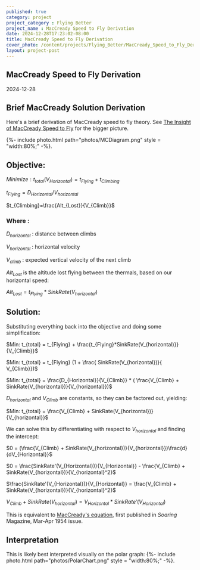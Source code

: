 ```yaml
---
published: true
category: project
project_category : Flying Better
project_name : MacCready Speed to Fly Derivation
date: 2024-12-28T17:23:02-08:00
title: MacCready Speed to Fly Derivation
cover_photo: /content/projects/Flying_Better/MacCready_Speed_to_Fly_Derivation/photos/cover_photo.jpg
layout: project-post
---
```


## MacCready Speed to Fly Derivation
2024-12-28


## Brief MacCready Solution Derivation

Here's a brief derivation of MacCready speed to fly theory. See  [The Insight of MacCready Speed to Fly](/content/projects/Flying_Better/The_Insight_of_MacCready_Speed_to_Fly/The_Insight_of_MacCready_Speed_to_Fly) for the bigger picture.

{%- include photo.html 
    path="photos/MCDiagram.png"
    style = "width:80%;"
-%}.
## Objective:

$Minimize: t_{total}(V_{Horizontal}) = t_{Flying} + t_{Climbing}$

$t_{Flying}=D_{Horizontal}/V_{horizontal}$

$t_{Climbing}=\frac{Alt_{Lost}}{V_{Climb}}$

### Where :

$D_{horizontal}$  : distance between climbs

$V_{horizontal}$   : horizontal velocity

$V_{climb}$  : expected vertical velocity of the next climb

$Alt_{Lost}$ is the altitude lost flying between the thermals, based on our horizontal speed:

$Alt_{Lost}=t_{Flying}*SinkRate(V_{horizontal})$


## Solution: 

Substituting everything back into the objective and doing some simplification:

$Min:  t_{total} = t_{Flying} + \frac{t_{Flying}*SinkRate(V_{horizontal)}}{V_{Climb}}$

 $Min: t_{total} = t_{Flying} (1 + \frac{ SinkRate(V_{horizontal})}{ V_{Climb}})$
 
$Min:  t_{total} = \frac{D_{Horizontal}}{V_{Climb}} * ( \frac{V_{Climb} + SinkRate(V_{horizontal})}{V_{horizontal}})$

$D_{horizontal}$ and $V_{Climb}$ are constants, so they can be factored out, yielding:

$Min:  t_{total} =  \frac{V_{Climb} + SinkRate(V_{horizontal})}{V_{horizontal}}$

We can solve this by differentiating with respect to $V_{horizontal}$  and finding the intercept:

$0 = (\frac{V_{Climb} + SinkRate(V_{horizontal})}{V_{horizontal}})\frac{d}{dV_{Horizontal}}$

$0 = \frac{SinkRate'(V_{Horizontal})}{V_{Horizontal}} - \frac{V_{Climb} + SinkRate(V_{horizontal})}{V_{horizontal}^2}$

$\frac{SinkRate'(V_{Horizontal})}{V_{Horizontal}} = \frac{V_{Climb} + SinkRate(V_{horizontal})}{V_{horizontal}^2}$

$V_{Climb} + SinkRate(V_{horizontal}) = V_{Horizontal} * SinkRate'(V_{Horizontal})$

This is equivalent to [MacCready's equation](https://soaringweb.org/Soaring_Index/1954/PDF/1954_Mar-Apr_08.html), first published in *Soaring* Magazine, Mar-Apr 1954 issue. 

## Interpretation

This is likely best interpreted visually on the polar graph:
{%- include photo.html 
    path="photos/PolarChart.png"
    style = "width:80%;"
-%}.







